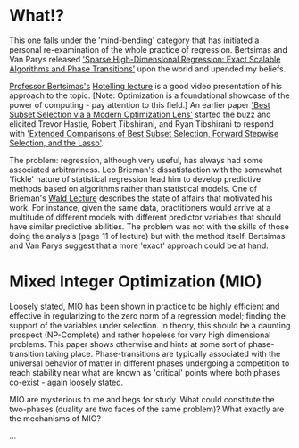 <!--
.. title: Sparse High-Dimensional Regression
.. slug: sparse-high-dimensional-regression
.. date: 2019-02-11 12:29:47 UTC
.. tags: 
.. category: 
.. link: 
.. description: 
.. type: text
.. has_math: True
-->

# What!?

This one falls under the 'mind-bending' category that has initiated a personal re-examination of the whole practice of regression. Bertsimas and Van Parys released ['Sparse High-Dimensional Regression: Exact Scalable Algorithms and Phase Transitions'](https://arxiv.org/abs/1709.10029) upon the world and upended my beliefs. 

[Professor Bertsimas's](http://www.mit.edu/~dbertsim/) [Hotelling lecture](https://www.youtube.com/watch?v=7w9aRrYgGEs) is a good video presentation of his approach to the topic.
\[Note: Optimization is a foundational showcase of the power of computing - pay attention to this field.\] An earlier paper ['Best Subset Selection via a Modern Optimization Lens'](https://arxiv.org/abs/1507.03133) started the buzz and elicited Trevor Hastie, Robert Tibshirani, and Ryan Tibshirani to respond with ['Extended Comparisons of Best Subset Selection, Forward Stepwise Selection, and the Lasso'](https://arxiv.org/abs/1707.08692).

The problem: regression, although very useful, has always had some associated arbitrariness. Leo Brieman's dissatisfaction with the somewhat 'fickle' nature of statistical regression lead him to develop predictive methods based on algorithms rather than statistical models. One of Brieman's [Wald Lecture](https://www.stat.berkeley.edu/~breiman/wald2002-2.pdf) describes the state of affairs that motivated his work. For instance, given the same data, practitioners would arrive at a multitude of different models with different predictor variables that should have similar predictive abilities. The problem was not with the skills of those doing the analysis (page 11 of lecture) but with the method itself. Bertsimas and Van Parys suggest that a more 'exact' approach could be at hand.

# Mixed Integer Optimization (MIO)

Loosely stated, MIO has been shown in practice to be highly efficient and effective in regularizing to the zero norm of a regression model; finding the support of the variables under selection. In theory, this should be a daunting prospect (NP-Complete) and rather hopeless for very high dimensional problems. This paper shows otherwise and hints at some sort of phase-transition taking place. Phase-transitions are typically associated with the universal behavior of matter in different phases undergoing a competition to reach stability near what are known as 'critical' points where both phases co-exist - again loosely stated.

MIO are mysterious to me and begs for study. What could constitute the two-phases (duality are two faces of the same problem)? What exactly are the mechanisms of MIO?

...
